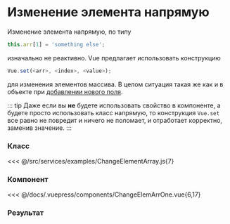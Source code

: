 # Изменение элемента напрямую

Изменение элемента напрямую, по типу

```js
this.arr[1] = 'something else';
```

изначально не реактивно. Vue предлагает использовать конструкцию

```js
Vue.set(<arr>, <index>, <value>);
```

для изменения элементов массива. В целом ситуация такая же как и в объекте при [добавлении нового поля](/class/object/new-field).

::: tip
Даже если вы **не** будете использовать свойство в компоненте, а будете просто использовать класс напрямую, то конструкция `Vue.set` все равно не повредит и ничего не поломает, и отработает корректно, заменив значение.
:::

### Класс

<<< @/src/services/examples/ChangeElementArray.js{7}

### Компонент

<<< @/docs/.vuepress/components/ChangeElemArrOne.vue{6,17}

### Результат

<change-elem-arr-one />
<change-elem-arr-two />
